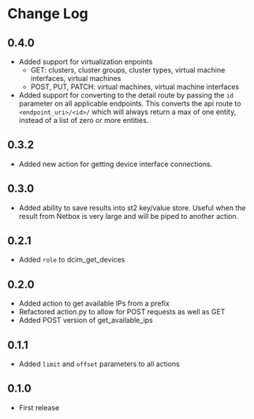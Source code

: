 # Change Log
## 0.4.0
- Added support for virtualization enpoints
  - GET: clusters, cluster groups, cluster types, virtual machine interfaces, virtual machines
  - POST, PUT, PATCH: virtual machines, virtual machine interfaces
- Added support for converting to the detail route by passing the `id` parameter on all applicable endpoints. This converts the api route to `<endpoint_uri>/<id>/` which will always return a max of one entity, instead of a list of zero or more entities.
## 0.3.2
- Added new action for getting device interface connections.
## 0.3.0
- Added ability to save results into st2 key/value store. Useful when the result from Netbox is very large and will be piped to another action.
## 0.2.1
- Added `role` to dcim_get_devices
## 0.2.0
- Added action to get available IPs from a prefix
- Refactored action.py to allow for POST requests as well as GET
- Added POST version of get_available_ips

## 0.1.1
- Added `limit` and `offset` parameters to all actions

## 0.1.0
- First release

